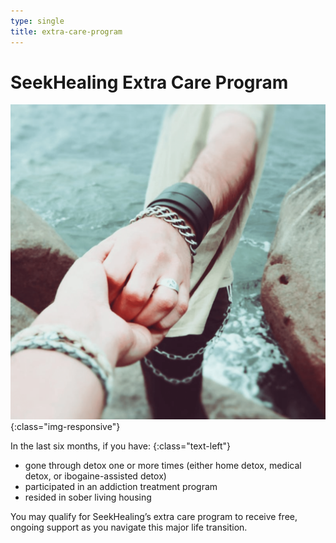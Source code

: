```yaml
---
type: single
title: extra-care-program
---
```


# <span class="emphasized-header">SeekHealing</span> Extra Care Program

![Seeker Hand](/assets/images/events-2018-hands.png){:class="img-responsive"}

In the last six months, if you have:
{:class="text-left"}

- gone through detox one or more times (either home detox, medical detox, or ibogaine-assisted detox)
- participated in an addiction treatment program
- resided in sober living housing

You may qualify for SeekHealing’s extra care program to receive free, ongoing support as you navigate this major life transition.
